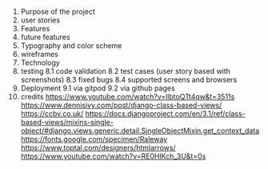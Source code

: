 1. Purpose of the project
2. user stories
3. Features
4. future features
5. Typography and color scheme
6. wireframes
7. Technology
8. testing
   8.1 code validation
   8.2 test cases (user story based with screenshots)
   8.3 fixed bugs
   8.4 supported screens and browsers
9. Deployment
   9.1 via gitpod
   9.2 via github pages
10. credits
https://www.youtube.com/watch?v=llbtoQTt4qw&t=3511s
https://www.dennisivy.com/post/django-class-based-views/
https://ccbv.co.uk/
https://docs.djangoproject.com/en/3.1/ref/class-based-views/mixins-single-object/#django.views.generic.detail.SingleObjectMixin.get_context_data
https://fonts.google.com/specimen/Raleway
https://www.toptal.com/designers/htmlarrows/
https://www.youtube.com/watch?v=RE0HlKch_3U&t=0s